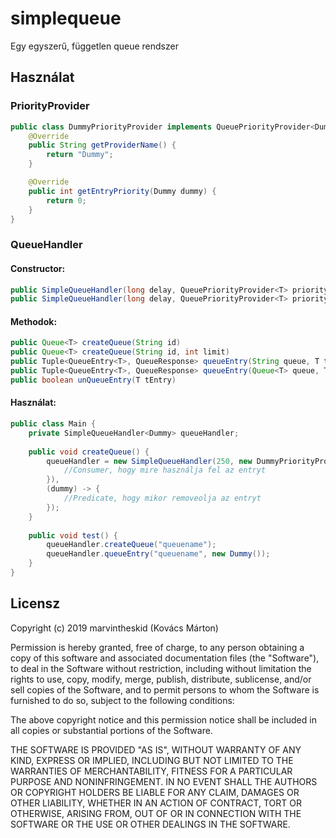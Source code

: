 # simplequeue
Egy egyszerű, független queue rendszer

## Használat
### PriorityProvider
```java
public class DummyPriorityProvider implements QueuePriorityProvider<Dummy> {
    @Override
    public String getProviderName() {
        return "Dummy";
    }

    @Override
    public int getEntryPriority(Dummy dummy) {
        return 0;
    }
}
```

### QueueHandler
#### Constructor:
```java
public SimpleQueueHandler(long delay, QueuePriorityProvider<T> priorityProvider, QueueConsumer<T> consumer)
public SimpleQueueHandler(long delay, QueuePriorityProvider<T> priorityProvider, QueueConsumer<T> consumer, Predicate<T> removePredicate)
```

#### Methodok:
```java
public Queue<T> createQueue(String id)
public Queue<T> createQueue(String id, int limit)
public Tuple<QueueEntry<T>, QueueResponse> queueEntry(String queue, T tEntry)
public Tuple<QueueEntry<T>, QueueResponse> queueEntry(Queue<T> queue, T tEntry)
public boolean unQueueEntry(T tEntry)
```

#### Használat:
```java
public class Main {
    private SimpleQueueHandler<Dummy> queueHandler;
    
    public void createQueue() {
        queueHandler = new SimpleQueueHandler(250, new DummyPriorityProvider<>(), ((dummy, queue) -> {
            //Consumer, hogy mire használja fel az entryt
        }),
        (dummy) -> {
            //Predicate, hogy mikor removeolja az entryt
        });
    }
    
    public void test() {
        queueHandler.createQueue("queuename");
        queueHandler.queueEntry("queuename", new Dummy());
    }
}
```

## Licensz
Copyright (c) 2019 marvintheskid (Kovács Márton)

Permission is hereby granted, free of charge, to any person obtaining a copy
of this software and associated documentation files (the "Software"), to deal
in the Software without restriction, including without limitation the rights
to use, copy, modify, merge, publish, distribute, sublicense, and/or sell
copies of the Software, and to permit persons to whom the Software is
furnished to do so, subject to the following conditions:

The above copyright notice and this permission notice shall be included in all
copies or substantial portions of the Software.

THE SOFTWARE IS PROVIDED "AS IS", WITHOUT WARRANTY OF ANY KIND, EXPRESS OR
IMPLIED, INCLUDING BUT NOT LIMITED TO THE WARRANTIES OF MERCHANTABILITY,
FITNESS FOR A PARTICULAR PURPOSE AND NONINFRINGEMENT. IN NO EVENT SHALL THE
AUTHORS OR COPYRIGHT HOLDERS BE LIABLE FOR ANY CLAIM, DAMAGES OR OTHER
LIABILITY, WHETHER IN AN ACTION OF CONTRACT, TORT OR OTHERWISE, ARISING FROM,
OUT OF OR IN CONNECTION WITH THE SOFTWARE OR THE USE OR OTHER DEALINGS IN THE
SOFTWARE.
